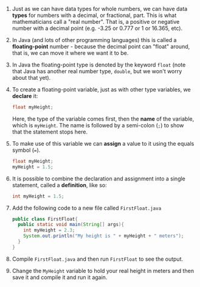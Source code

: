 1. Just as we can have data types for whole numbers, we can have data **types** for numbers with a decimal, or fractional, part. This is what mathematicians call a "real number". That is, a positive or negative number with a decimal point \(e.g. -3.25 or 0.777 or 1 or 16.365, etc\).
2. In Java (and lots of other programming languages) this is called a **floating-point** number - because the decimal point can "float" around, that is, we can move it where we want it to be.
3. In Java the floating-point type is denoted by the keyword `float` (note that Java has another real number type, `double`, but we won't worry about that yet).
4. To create a floating-point variable, just as with other type variables, we **declare** it:

   ```java
   float myHeight;
   ```

   Here, the type of the variable comes first, then the **name** of the variable, which is `myHeight`. The name is followed by a semi-colon \(`;`\) to show that the statement stops here.
5. To make use of this variable we can **assign** a value to it using the equals symbol \(`=`\).

   ```java
   float myHeight;
   myHeight = 1.5;
   ```

6. It is possible to combine the declaration and assignment into a single statement, called a **definition**, like so:

   ```java
   int myHeight = 1.5;
   ```

10. Add the following code to a new file called `FirstFloat.java`

    ```java
    public class FirstFloat{
      public static void main(String[] args){
        int myHeight = 2.3;
        System.out.println("My height is " + myHeight + " meters");
      }
    }
    ```

11. Compile `FirstFloat.java` and then run `FirstFloat` to see the output.
12. Change the `MyHeight` variable to hold your real height in meters and then save it and compile it and run it again.